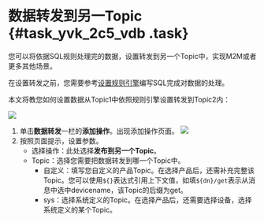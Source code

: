 # 数据转发到另一Topic {#task_yvk_2c5_vdb .task}

您可以将依据SQL规则处理完的数据，设置转发到另一个Topic中，实现M2M或者更多其他场景。

在设置转发之前，您需要参考[设置规则引擎](intl.zh-CN/用户指南/规则引擎/设置规则引擎.md#)编写SQL完成对数据的处理。

本文将教您如何设置数据从Topic1中依照规则引擎设置转发到Topic2内：

![](http://static-aliyun-doc.oss-cn-hangzhou.aliyuncs.com/assets/img/7543/2531_zh-CN.png)

1.  单击**数据转发**一栏的**添加操作**。出现添加操作页面。 ![](http://static-aliyun-doc.oss-cn-hangzhou.aliyuncs.com/assets/img/7543/2628_zh-CN.png) 
2.  按照页面提示，设置参数。 
    -   选择操作：此处选择**发布到另一个Topic**。
    -   Topic：选择您需要把数据转发到哪一个Topic中。
        -   自定义：填写您自定义的产品Topic。在选择产品后，还需补充完整该Topic。您可以使用`${}`表达式引用上下文值，如填`${dn}/get`表示从消息中选中devicename，该Topic的后缀为get。
        -   sys：选择系统定义的Topic。在选择产品后，还需要选择设备，选择系统定义的某个Topic。

